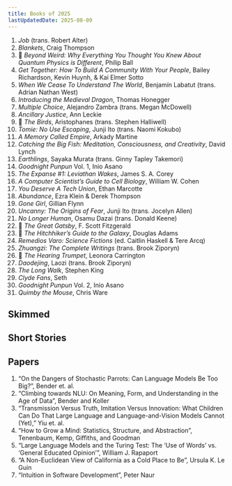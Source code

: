 ```yaml
---
title: Books of 2025
lastUpdatedDate: 2025-08-09
---
```


1. *Job* (trans. Robert Alter)
2. *Blankets*, Craig Thompson
3. 🔁 *Beyond Weird: Why Everything You Thought You Knew About Quantum Physics is Different*, Philip Ball
4. *Get Together: How To Build A Community With Your People*, Bailey Richardson, Kevin Huynh, & Kai Elmer Sotto
5. *When We Cease To Understand The World*, Benjamín Labatut (trans. Adrian Nathan West)
6. *Introducing the Medieval Dragon*, Thomas Honegger
7. *Multiple Choice*, Alejandro Zambra (trans. Megan McDowell)
8. *Ancillary Justice*, Ann Leckie
9. 🔁 *The Birds*, Aristophanes (trans. Stephen Halliwell)
10. *Tomie: No Use Escaping*, Junji Ito (trans. Naomi Kokubo)
11. *A Memory Called Empire*, Arkady Martine
12. *‌Catching the Big Fish: Meditation, Consciousness, and Creativity*, David Lynch
13. *Earthlings*, Sayaka Murata (trans. Ginny Tapley Takemori)
14. *Goodnight Punpun* Vol. 1, Inio Asano
15. *The Expanse #1: Leviathan Wakes*, James S. A. Corey
16. *A Computer Scientist’s Guide to Cell Biology*, William W. Cohen
17. *You Deserve A Tech Union*, Ethan Marcotte
18. *Abundance*, Ezra Klein & Derek Thompson
19. *Gone Girl*, Gillian Flynn
20. *Uncanny: The Origins of Fear*, Junji Ito (trans. Jocelyn Allen)
21. *No Longer Human*, Osamu Dazai (trans. Donald Keene)
22. 🔁 *The Great Gatsby*, F. Scott Fitzgerald
23. 🔁 *The Hitchhiker’s Guide to the Galaxy*, Douglas Adams
24. *Remedios Varo: Science Fictions* (ed. Caitlin Haskell & Tere Arcq)
25. *Zhuangzi: The Complete Writings* (trans. Brook Ziporyn)
26. 🔁 *The Hearing Trumpet*, Leonora Carrington
27. *Daodejing*, Laozi (trans. Brook Ziporyn)
28. *The Long Walk*, Stephen King
29. *Clyde Fans*, Seth
30. *Goodnight Punpun* Vol. 2, Inio Asano
31. *Quimby the Mouse*, Chris Ware

## Skimmed

## Short Stories

## Papers

1. “On the Dangers of Stochastic Parrots: Can Language Models Be Too Big?”, Bender et. al.
2. “Climbing towards NLU: On Meaning, Form, and Understanding in the Age of Data”, Bender and Koller
3. “Transmission Versus Truth, Imitation Versus Innovation: What Children Can Do That Large Language and Language-and-Vision Models Cannot (Yet),” Yiu et. al.
4. “How to Grow a Mind: Statistics, Structure, and Abstraction”, Tenenbaum, Kemp, Giffiths, and Goodman
5. “Large Language Models and the Turing Test: The ‘Use of Words’ vs. ‘General Educated Opinion’”, William J. Rapaport
6. “A Non-Euclidean View of California as a Cold Place to Be”, Ursula K. Le Guin
7. “Intuition in Software Development”, Peter Naur